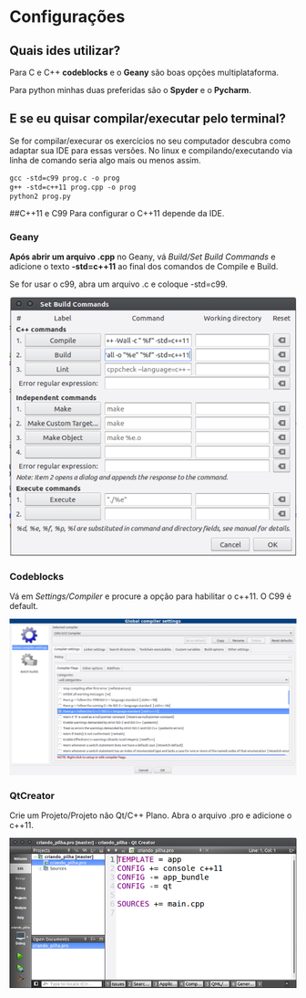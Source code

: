 # Configurações

## Quais ides utilizar?
Para C e C++ **codeblocks** e o **Geany** são boas opções multiplataforma.

Para python minhas duas preferidas são o **Spyder** e o **Pycharm**.

## E se eu quisar compilar/executar pelo terminal?
Se for compilar/execurar os exercícios no seu computador descubra como adaptar sua IDE para essas versões.
No linux e compilando/executando via linha de comando seria algo mais ou menos assim.

```
gcc -std=c99 prog.c -o prog
g++ -std=c++11 prog.cpp -o prog
python2 prog.py
```

##C++11 e C99
Para configurar o C++11 depende da IDE.

### Geany
**Após abrir um arquivo .cpp** no Geany, vá _Build/Set Build Commands_ e
adicione o texto **-std=c++11** ao final dos comandos de Compile e Build.

Se for usar o c99, abra um arquivo .c e coloque -std=c99.

![Geany](geany.png)

### Codeblocks
Vá em *Settings/Compiler* e procure a opção para habilitar o c++11. O C99
é default.

![Codeblocks](codeblocks.png)

### QtCreator
Crie um Projeto/Projeto não Qt/C++ Plano. Abra o arquivo .pro e adicione o
c++11.

![QtCreator](qtcreator.png)

